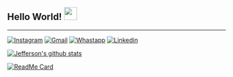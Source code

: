 ## Hello World! <img src="https://raw.githubusercontent.com/iampavangandhi/iampavangandhi/master/gifs/Hi.gif" width="30px">
<hr>

[![Instagram](https://img.shields.io/badge/-Instagram-c13584?style=flat&labelColor=c13584&logo=instagram&logoColor=white)](https://instagram.com/jeff.777.lopes?igshid=1i5gr7ch0bvkd)
[![Gmail](https://img.shields.io/badge/-Gmail-c14438?style=flat&logo=Gmail&logoColor=white)](mailto:murillo.comino@gmail.com)
[![Whastapp](https://img.shields.io/badge/-Whastapp-success?style=flat&logo=Whatsapp&logoColor=white)](https://api.whatsapp.com/send?phone=+558391286764&text=&source=&data=&app_absent=)
[![Linkedin](https://img.shields.io/badge/-LinkedIn-blue?style=flat&logo=Linkedin&logoColor=white)](https://www.linkedin.com/in/jefferson-lopes-31129714b/)

[![Jefferson's github stats](https://github-readme-stats.vercel.app/api?username=Jefferson-Lopes&show_icons=true)]()

[![ReadMe Card](https://github-readme-stats.vercel.app/api/pin/?username=Jefferson-Lopes&repo=Correlator)](https://github.com/anuraghazra/github-readme-stats)


<!--
**Jefferson-Lopes/Jefferson-Lopes** is a ✨ _special_ ✨ repository because its `README.md` (this file) appears on your GitHub profile.

Here are some ideas to get you started:

- 🔭 I’m currently working on ...
- 🌱 I’m currently learning ...
- 👯 I’m looking to collaborate on ...
- 🤔 I’m looking for help with ...
- 💬 Ask me about ...
- 📫 How to reach me: ...
- 😄 Pronouns: ...
- ⚡ Fun fact: ...
-->
